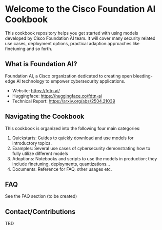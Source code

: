 # Welcome to the Cisco Foundation AI Cookbook
This cookbook repository helps you get started with using models developed by Cisco Foundation AI team.
It will cover many security related use cases, deployment options, practical adaption approaches like finetuning and so forth.

## What is Foundation AI?
Foundation AI, a Cisco organization dedicated to creating open bleeding-edge AI technology to empower cybersecurity applications.
- Website: https://fdtn.ai/
- Huggingface: https://huggingface.co/fdtn-ai
- Technical Report: https://arxiv.org/abs/2504.21039

## Navigating the Cookbook
This cookbook is organized into the following four main categories:
1. Quickstarts: Guides to quickly download and use models for introductory topics.
2. Examples: Several use cases of cybersecurity demonstrating how to fully utilize different models
3. Adoptions: Notebooks and scripts to use the models in production; they include finetuning, deployments, quantizations...
4. Documents: Reference for FAQ, other usages etc.

## FAQ
See the FAQ section (to be created)

## Contact/Contributions
TBD
